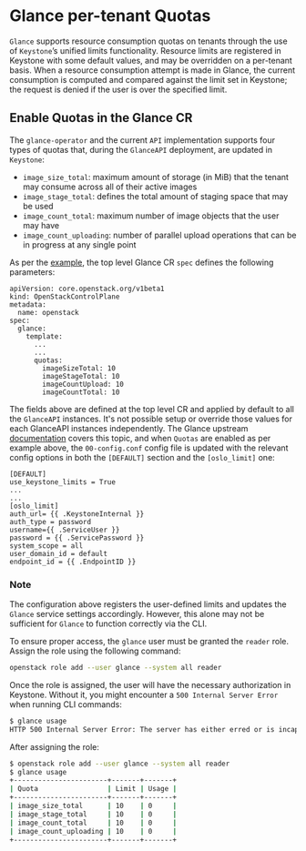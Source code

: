 # Glance per-tenant Quotas

`Glance` supports resource consumption quotas on tenants through the use of
`Keystone`’s unified limits functionality. Resource limits are registered in
Keystone with some default values, and may be overridden on a per-tenant
basis. When a resource consumption attempt is made in Glance, the current
consumption is computed and compared against the limit set in Keystone; the
request is denied if the user is over the specified limit.

## Enable Quotas in the Glance CR

The `glance-operator` and the current `API` implementation supports four types
of quotas that, during the `GlanceAPI` deployment, are updated in `Keystone`:

* `image_size_total`: maximum amount of storage (in MiB) that the tenant may
   consume across all of their active images
* `image_stage_total`: defines the total amount of staging space that may be used
* `image_count_total`: maximum number of image objects that the user may have
* `image_count_uploading`: number of parallel upload operations that can be in
   progress at any single point

As per the
[example](https://github.com/openstack-k8s-operators/glance-operator/tree/main/config/samples/quotas/glance_v1beta_glance_quotas.yaml),
the top level Glance CR `spec` defines the following parameters:

```
apiVersion: core.openstack.org/v1beta1
kind: OpenStackControlPlane
metadata:
  name: openstack
spec:
  glance:
    template:
      ...
      ...
      quotas:
        imageSizeTotal: 10
        imageStageTotal: 10
        imageCountUpload: 10
        imageCountTotal: 10
```

The fields above are defined at the top level CR and applied by default to all
the `GlanceAPI` instances.
It's not possible setup or override those values for each GlanceAPI instances
independently.
The Glance upstream [documentation](https://docs.openstack.org/glance/latest/admin/quotas.html#configuring-glance-for-per-tenant-quotas)
covers this topic, and when `Quotas` are enabled as per example above, the
`00-config.conf` config file is updated with the relevant config options in both
the `[DEFAULT]` section and the `[oslo_limit]` one:

```
[DEFAULT]
use_keystone_limits = True
...
...
[oslo_limit]
auth_url= {{ .KeystoneInternal }}
auth_type = password
username={{ .ServiceUser }}
password = {{ .ServicePassword }}
system_scope = all
user_domain_id = default
endpoint_id = {{ .EndpointID }}
```

### Note

The configuration above registers the user-defined limits and updates the
`Glance` service settings accordingly.
However, this alone may not be sufficient for `Glance` to function correctly
via the CLI.

To ensure proper access, the `glance` user must be granted the `reader` role.
Assign the role using the following command:

```bash
openstack role add --user glance --system all reader
```

Once the role is assigned, the user will have the necessary authorization in
Keystone. Without it, you might encounter a `500 Internal Server Error` when
running CLI commands:

```bash
$ glance usage
HTTP 500 Internal Server Error: The server has either erred or is incapable of performing the requested operation.
```

After assigning the role:

```bash
$ openstack role add --user glance --system all reader
$ glance usage
+-----------------------+-------+-------+
| Quota                 | Limit | Usage |
+-----------------------+-------+-------+
| image_size_total      | 10    | 0     |
| image_stage_total     | 10    | 0     |
| image_count_total     | 10    | 0     |
| image_count_uploading | 10    | 0     |
+-----------------------+-------+-------+
```
